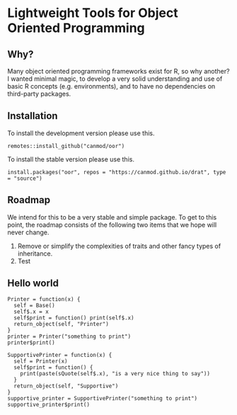 # Lightweight Tools for Object Oriented Programming

## Why?

Many object oriented programming frameworks exist for R, so why another? I wanted minimal magic, to develop a very solid understanding and use of basic R concepts (e.g. environments), and to have no dependencies on third-party packages. 


## Installation

To install the development version please use this.
```
remotes::install_github("canmod/oor")
```

To install the stable version please use this.
```
install.packages("oor", repos = "https://canmod.github.io/drat", type = "source")
```


## Roadmap

We intend for this to be a very stable and simple package. To get to this point, the roadmap consists of the following two items that we hope will never change.

1. Remove or simplify the complexities of traits and other fancy types of inheritance.
2. Test


## Hello world

```
Printer = function(x) {
  self = Base()
  self$.x = x
  self$print = function() print(self$.x)
  return_object(self, "Printer")
}
printer = Printer("something to print")
printer$print()

SupportivePrinter = function(x) {
  self = Printer(x)
  self$print = function() {
    print(paste(sQuote(self$.x), "is a very nice thing to say"))
  }
  return_object(self, "Supportive")
}
supportive_printer = SupportivePrinter("something to print")
supportive_printer$print()
```
